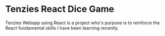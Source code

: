 # Tenzies React Dice Game
Tenzies Webapp using React is a project who's purpose is to reinforce the React fundamental skills I have been learning recently.  